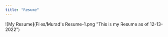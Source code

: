 ```yaml
---
title: "Resume"
---
```

![My Resume](Files/Murad's Resume-1.png "This is my Resume as of 12-13-2022")
